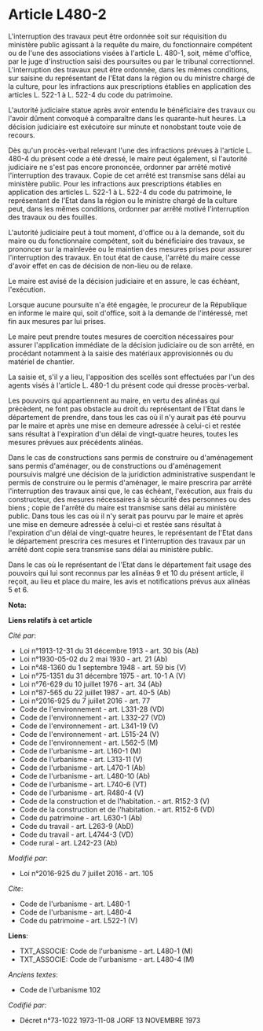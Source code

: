 # Article L480-2

L'interruption des travaux peut être ordonnée soit sur réquisition du ministère public agissant à la requête du maire, du
fonctionnaire compétent ou de l'une des associations visées à l'article L. 480-1, soit, même d'office, par le juge
d'instruction saisi des poursuites ou par le tribunal correctionnel. L'interruption des travaux peut être ordonnée, dans les
mêmes conditions, sur saisine du représentant de l'Etat dans la région ou du ministre chargé de la culture, pour les
infractions aux prescriptions établies en application des articles L. 522-1 à L. 522-4 du code du patrimoine. 

L'autorité judiciaire statue après avoir entendu le bénéficiaire des travaux ou l'avoir dûment convoqué à comparaître dans
les quarante-huit heures. La décision judiciaire est exécutoire sur minute et nonobstant toute voie de recours. 

Dès qu'un procès-verbal relevant l'une des infractions prévues à l'article L. 480-4 du présent code a été dressé, le maire
peut également, si l'autorité judiciaire ne s'est pas encore prononcée, ordonner par arrêté motivé l'interruption des
travaux. Copie de cet arrêté est transmise sans délai au ministère public. Pour les infractions aux prescriptions établies en
application des articles L. 522-1 à L. 522-4 du code du patrimoine, le représentant de l'Etat dans la région ou le ministre
chargé de la culture peut, dans les mêmes conditions, ordonner par arrêté motivé l'interruption des travaux ou des fouilles. 

L'autorité judiciaire peut à tout moment, d'office ou à la demande, soit du maire ou du fonctionnaire compétent, soit du
bénéficiaire des travaux, se prononcer sur la mainlevée ou le maintien des mesures prises pour assurer l'interruption des
travaux. En tout état de cause, l'arrêté du maire cesse d'avoir effet en cas de décision de non-lieu ou de relaxe. 

Le maire est avisé de la décision judiciaire et en assure, le cas échéant, l'exécution. 

Lorsque aucune poursuite n'a été engagée, le procureur de la République en informe le maire qui, soit d'office, soit à la
demande de l'intéressé, met fin aux mesures par lui prises. 

Le maire peut prendre toutes mesures de coercition nécessaires pour assurer l'application immédiate de la décision judiciaire
ou de son arrêté, en procédant notamment à la saisie des matériaux approvisionnés ou du matériel de chantier. 

La saisie et, s'il y a lieu, l'apposition des scellés sont effectuées par l'un des agents visés à l'article L. 480-1 du
présent code qui dresse procès-verbal. 

Les pouvoirs qui appartiennent au maire, en vertu des alinéas qui précèdent, ne font pas obstacle au droit du représentant de
l'Etat dans le département de prendre, dans tous les cas où il n'y aurait pas été pourvu par le maire et après une mise en
demeure adressée à celui-ci et restée sans résultat à l'expiration d'un délai de vingt-quatre heures, toutes les mesures
prévues aux précédents alinéas. 

Dans le cas de constructions sans permis de construire ou d'aménagement sans permis d'aménager, ou de constructions ou
d'aménagement poursuivis malgré une décision de la juridiction administrative suspendant le permis de construire ou le permis
d'aménager, le maire prescrira par arrêté l'interruption des travaux ainsi que, le cas échéant, l'exécution, aux frais du
constructeur, des mesures nécessaires à la sécurité des personnes ou des biens ; copie de l'arrêté du maire est transmise
sans délai au ministère public. Dans tous les cas où il n'y serait pas pourvu par le maire et après une mise en demeure
adressée à celui-ci et restée sans résultat à l'expiration d'un délai de vingt-quatre heures, le représentant de l'Etat dans
le département prescrira ces mesures et l'interruption des travaux par un arrêté dont copie sera transmise sans délai au
ministère public. 

Dans le cas où le représentant de l'Etat dans le département fait usage des pouvoirs qui lui sont reconnus par les alinéas 9
et 10 du présent article, il reçoit, au lieu et place du maire, les avis et notifications prévus aux alinéas 5 et 6.

**Nota:**



**Liens relatifs à cet article**

_Cité par_:

  - Loi n°1913-12-31 du 31 décembre 1913 - art. 30 bis (Ab)
  - Loi n°1930-05-02 du 2 mai 1930 - art. 21 (Ab)
  - Loi n°48-1360 du 1 septembre 1948 - art. 59 bis (V)
  - Loi n°75-1351 du 31 décembre 1975 - art. 10-1 A (V)
  - Loi n°76-629 du 10 juillet 1976 - art. 34 (Ab)
  - Loi n°87-565 du 22 juillet 1987 - art. 40-5 (Ab)
  - Loi n°2016-925 du 7 juillet 2016 - art. 77
  - Code de l'environnement - art. L331-28 (VD)
  - Code de l'environnement - art. L332-27 (VD)
  - Code de l'environnement - art. L341-19 (V)
  - Code de l'environnement - art. L515-24 (V)
  - Code de l'environnement - art. L562-5 (M)
  - Code de l'urbanisme - art. L160-1 (M)
  - Code de l'urbanisme - art. L313-11 (V)
  - Code de l'urbanisme - art. L470-1 (Ab)
  - Code de l'urbanisme - art. L480-10 (Ab)
  - Code de l'urbanisme - art. L740-6 (VT)
  - Code de l'urbanisme - art. R480-4 (V)
  - Code de la construction et de l'habitation. - art. R152-3 (V)
  - Code de la construction et de l'habitation. - art. R152-6 (VD)
  - Code du patrimoine - art. L630-1 (Ab)
  - Code du travail - art. L263-9 (AbD)
  - Code du travail - art. L4744-3 (VD)
  - Code rural - art. L242-23 (Ab)

_Modifié par_:

  - Loi n°2016-925 du 7 juillet 2016 - art. 105

_Cite_:

  - Code de l'urbanisme - art. L480-1
  - Code de l'urbanisme - art. L480-4
  - Code du patrimoine - art. L522-1 (V)

**Liens**:

  - TXT_ASSOCIE: Code de l'urbanisme - art. L480-1 (M)
  - TXT_ASSOCIE: Code de l'urbanisme - art. L480-4 (M)

_Anciens textes_:

  - Code de l'urbanisme 102

_Codifié par_:

  - Décret n°73-1022 1973-11-08 JORF 13 NOVEMBRE 1973
